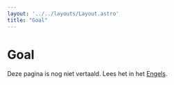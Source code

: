 ```yaml
---
layout: '../../layouts/Layout.astro'
title: "Goal"
---
```

# Goal

Deze pagina is nog niet vertaald. Lees het in het [Engels](/goal).
